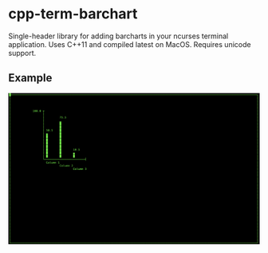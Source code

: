 # cpp-term-barchart
Single-header library for adding barcharts in your ncurses terminal application. Uses C++11 and compiled latest on MacOS. Requires unicode support. 

## Example 
![](/example1.png)
